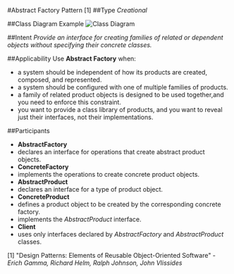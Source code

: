 #Abstract Factory Pattern [1]
##Type
*Creational*

##Class Diagram Example
![Class Diagram](http://yuml.me/aa61b90c)

##Intent
*Provide an interface for creating families of related or dependent objects without specifying their concrete classes.*

##Applicability
Use **Abstract Factory** when:
- a system should be independent of how its products are created, composed, and represented.
- a system should be configured with one of multiple families of products.
- a family of related product objects is designed to be used together,and you need to enforce this constraint.
- you want to provide a class library of products, and you want to reveal just their interfaces, not their implementations.

##Participants
- **AbstractFactory**
 - declares an interface for operations that create abstract product objects.
- **ConcreteFactory**
 - implements the operations to create concrete product objects.
- **AbstractProduct**
 - declares an interface for a type of product object.
- **ConcreteProduct** 
 - defines a product object to be created by the corresponding concrete factory.
 - implements the *AbstractProduct* interface.
- **Client**
 - uses only interfaces declared by *AbstractFactory* and *AbstractProduct* classes.

[1] "Design Patterns: Elements of Reusable Object-Oriented Software" - *Erich Gamma, Richard Helm, Ralph Johnson, John Vlissides*
